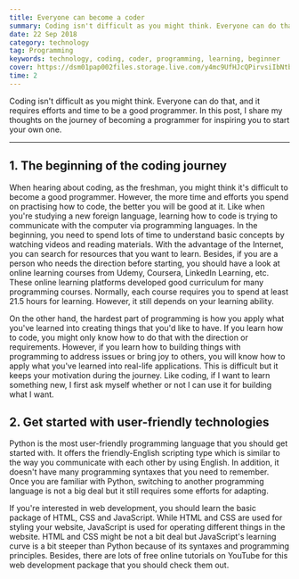 ```yaml
---
title: Everyone can become a coder
summary: Coding isn't difficult as you might think. Everyone can do that, and it requires efforts and time to be a good programmer. In this post, I share tips for becoming a coder.
date: 22 Sep 2018
category: technology
tag: Programming
keywords: technology, coding, coder, programming, learning, beginner
cover: https://dsm01pap002files.storage.live.com/y4mc9UfHJcQPirvsiIbNtbZWlQKPsIxlR3RA0UlxXOzZdo3wO_BW7gaPIs6mQ0lQ374p5A3jfkV9_ebJViJSVkJJHLmkOiKiw3CM7qb-pt5Rj8liq2_dFI7XAjVA1qjJoUeYf8J8vYuMEvhMPBr1aqIyQtfs1jnknkSG_W0qcNVSI18rPQc15Am4ceNq01h8KOh?width=1370&height=898&cropmode=none
time: 2
---
```


Coding isn't difficult as you might think. Everyone can do that, and it requires efforts and time to be a good programmer. In this post, I share my thoughts on the journey of becoming a programmer for inspiring you to start your own one.

---

## 1. The beginning of the coding journey
When hearing about coding, as the freshman, you might think it's difficult to become a good programmer. However, the more time and efforts you spend on practising how to code, the better you will be good at it. Like when you're studying a new foreign language, learning how to code is trying to communicate with the computer via programming languages. In the beginning, you need to spend lots of time to understand basic concepts by watching videos and reading materials. With the advantage of the Internet, you can search for resources that you want to learn. Besides, if you are a person who needs the direction before starting, you should have a look at online learning courses from Udemy, Coursera, LinkedIn Learning, etc. These online learning platforms developed good curriculum for many programming courses. Normally, each course requires you to spend at least 21.5 hours for learning. However, it still depends on your learning ability.

On the other hand, the hardest part of programming is how you apply what you've learned into creating things that you'd like to have. If you learn how to code, you might only know how to do that with the direction or requirements. However, if you learn how to building things with programming to address issues or bring joy to others, you will know how to apply what you've learned into real-life applications. This is difficult but it keeps your motivation during the journey. Like coding, if I want to learn something new, I first ask myself whether or not I can use it for building what I want.

## 2. Get started with user-friendly technologies
Python is the most user-friendly programming language that you should get started with. It offers the friendly-English scripting type which is similar to the way you communicate with each other by using English. In addition, it doesn't have many programming syntaxes that you need to remember. Once you are familiar with Python, switching to another programming language is not a big deal but it still requires some efforts for adapting.

If you're interested in web development, you should learn the basic package of HTML, CSS and JavaScript. While HTML and CSS are used for styling your website, JavaScript is used for operating different things in the website. HTML and CSS might be not a bit deal but JavaScript's learning curve is a bit steeper than Python because of its syntaxes and programming principles. Besides, there are lots of free online tutorials on YouTube for this web development package that you should check them out.

